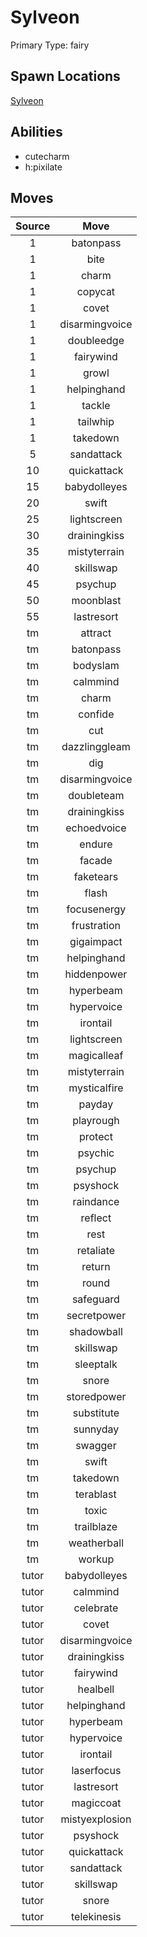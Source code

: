 # Sylveon  
Primary Type: fairy  
  
## Spawn Locations  
[Sylveon](/data/spawn_presets/sylveon.md)  
  
## Abilities  
  * cutecharm
  * h:pixilate
  
  
## Moves  
  
| Source | Move |  
|:---:|:---:|  
| 1 | batonpass |  
| 1 | bite |  
| 1 | charm |  
| 1 | copycat |  
| 1 | covet |  
| 1 | disarmingvoice |  
| 1 | doubleedge |  
| 1 | fairywind |  
| 1 | growl |  
| 1 | helpinghand |  
| 1 | tackle |  
| 1 | tailwhip |  
| 1 | takedown |  
| 5 | sandattack |  
| 10 | quickattack |  
| 15 | babydolleyes |  
| 20 | swift |  
| 25 | lightscreen |  
| 30 | drainingkiss |  
| 35 | mistyterrain |  
| 40 | skillswap |  
| 45 | psychup |  
| 50 | moonblast |  
| 55 | lastresort |  
| tm | attract |  
| tm | batonpass |  
| tm | bodyslam |  
| tm | calmmind |  
| tm | charm |  
| tm | confide |  
| tm | cut |  
| tm | dazzlinggleam |  
| tm | dig |  
| tm | disarmingvoice |  
| tm | doubleteam |  
| tm | drainingkiss |  
| tm | echoedvoice |  
| tm | endure |  
| tm | facade |  
| tm | faketears |  
| tm | flash |  
| tm | focusenergy |  
| tm | frustration |  
| tm | gigaimpact |  
| tm | helpinghand |  
| tm | hiddenpower |  
| tm | hyperbeam |  
| tm | hypervoice |  
| tm | irontail |  
| tm | lightscreen |  
| tm | magicalleaf |  
| tm | mistyterrain |  
| tm | mysticalfire |  
| tm | payday |  
| tm | playrough |  
| tm | protect |  
| tm | psychic |  
| tm | psychup |  
| tm | psyshock |  
| tm | raindance |  
| tm | reflect |  
| tm | rest |  
| tm | retaliate |  
| tm | return |  
| tm | round |  
| tm | safeguard |  
| tm | secretpower |  
| tm | shadowball |  
| tm | skillswap |  
| tm | sleeptalk |  
| tm | snore |  
| tm | storedpower |  
| tm | substitute |  
| tm | sunnyday |  
| tm | swagger |  
| tm | swift |  
| tm | takedown |  
| tm | terablast |  
| tm | toxic |  
| tm | trailblaze |  
| tm | weatherball |  
| tm | workup |  
| tutor | babydolleyes |  
| tutor | calmmind |  
| tutor | celebrate |  
| tutor | covet |  
| tutor | disarmingvoice |  
| tutor | drainingkiss |  
| tutor | fairywind |  
| tutor | healbell |  
| tutor | helpinghand |  
| tutor | hyperbeam |  
| tutor | hypervoice |  
| tutor | irontail |  
| tutor | laserfocus |  
| tutor | lastresort |  
| tutor | magiccoat |  
| tutor | mistyexplosion |  
| tutor | psyshock |  
| tutor | quickattack |  
| tutor | sandattack |  
| tutor | skillswap |  
| tutor | snore |  
| tutor | telekinesis |  
  

